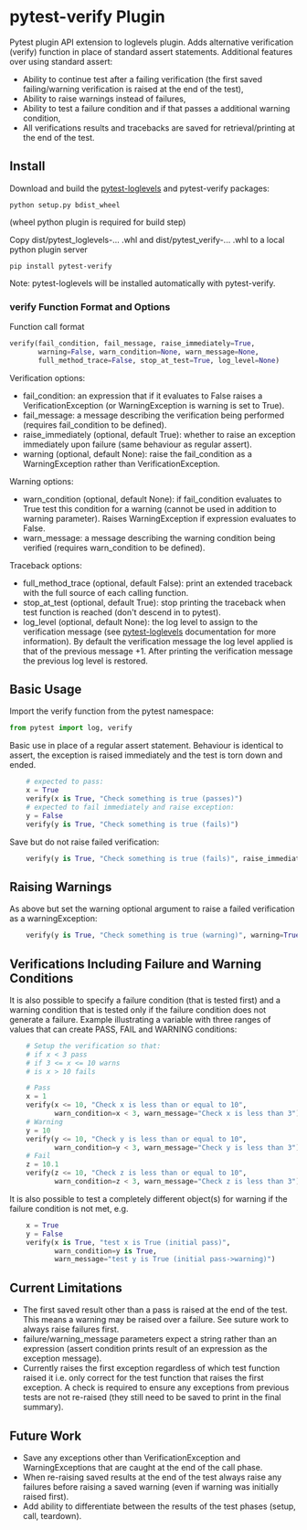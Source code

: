 # pytest-verify Plugin

Pytest plugin API extension to loglevels plugin.
Adds alternative verification (verify) function in place of standard assert statements.
Additional features over using standard assert:
* Ability to continue test after a failing verification
(the first saved failing/warning verification is raised at the end of the test),
* Ability to raise warnings instead of failures,
* Ability to test a failure condition and if that passes a additional warning condition,
* All verifications results and tracebacks are saved for retrieval/printing at the end of the test.

## Install

Download and build the [pytest-loglevels](https://github.com/samjl/pytest-loglevels) and
pytest-verify packages:

    python setup.py bdist_wheel
(wheel python plugin is required for build step)

Copy dist/pytest_loglevels-... .whl and dist/pytest_verify-... .whl to a local python plugin server

    pip install pytest-verify
    
Note: pytest-loglevels will be installed automatically with pytest-verify.

### verify Function Format and Options

Function call format
```python
verify(fail_condition, fail_message, raise_immediately=True,
       warning=False, warn_condition=None, warn_message=None,
       full_method_trace=False, stop_at_test=True, log_level=None)
```

Verification options:
* fail_condition:
an expression that if it evaluates to False raises a VerificationException
(or WarningException is warning is set to True).
* fail_message:
a message describing the verification being performed (requires fail_condition to be defined).
* raise_immediately (optional, default True):
whether to raise an exception immediately upon failure (same behaviour as regular assert).
* warning (optional, default None):
raise the fail_condition as a WarningException rather than VerificationException.

Warning options:
* warn_condition (optional, default None):
if fail_condition evaluates to True test this condition for a warning (cannot be used in addition to warning parameter).
Raises WarningException if expression evaluates to False.
* warn_message:
a message describing the warning condition being verified (requires warn_condition to be defined).

Traceback options:
* full_method_trace (optional, default False):
print an extended traceback with the full source of each calling function.
* stop_at_test (optional, default True):
stop printing the traceback when test function is reached (don't descend in to pytest).
* log_level (optional, default None):
the log level to assign to the verification message
(see [pytest-loglevels](https://github.com/samjl/pytest-loglevels) documentation for more information).
By default the verification message the log level applied is that of the previous message +1.
After printing the verification message the previous log level is restored.

## Basic Usage

Import the verify function from the pytest namespace:
```python
from pytest import log, verify
```

Basic use in place of a regular assert statement. Behaviour is identical to assert,
the exception is raised immediately and the test is torn down and ended.
```python
    # expected to pass:
    x = True
    verify(x is True, "Check something is true (passes)")
    # expected to fail immediately and raise exception:
    y = False
    verify(y is True, "Check something is true (fails)")
```

Save but do not raise failed verification:
```python
    verify(y is True, "Check something is true (fails)", raise_immediately=False)
```

## Raising Warnings
As above but set the warning optional argument to raise a failed verification as a warningException:
```python
    verify(y is True, "Check something is true (warning)", warning=True)
```

## Verifications Including Failure and Warning Conditions
It is also possible to specify a failure condition (that is tested first) and
a warning condition that is tested only if the failure condition does not generate a failure.
Example illustrating a variable with three ranges of values that can create PASS,
FAIL and WARNING conditions:
```python
    # Setup the verification so that:
    # if x < 3 pass
    # if 3 <= x <= 10 warns
    # is x > 10 fails

    # Pass
    x = 1
    verify(x <= 10, "Check x is less than or equal to 10",
           warn_condition=x < 3, warn_message="Check x is less than 3")
    # Warning
    y = 10
    verify(y <= 10, "Check y is less than or equal to 10",
           warn_condition=y < 3, warn_message="Check y is less than 3")
    # Fail
    z = 10.1
    verify(z <= 10, "Check z is less than or equal to 10",
           warn_condition=z < 3, warn_message="Check z is less than 3")
``` 
 
It is also possible to test a completely different object(s) for warning if the failure condition is not met,
e.g.
```python
    x = True
    y = False
    verify(x is True, "test x is True (initial pass)",
           warn_condition=y is True,
           warn_message="test y is True (initial pass->warning)")
```

## Current Limitations
* The first saved result other than a pass is raised at the end of the test.
This means a warning may be raised over a failure. See suture work to always raise failures first.
* failure/warning_message parameters expect a string rather than an expression
(assert condition prints result of an expression as the exception message).
* Currently raises the first exception regardless of which test function raised it
i.e. only correct for the test function that raises the first exception.
A check is required to ensure any exceptions from previous tests are not re-raised
(they still need to be saved to print in the final summary).

## Future Work
* Save any exceptions other than VerificationException and WarningExceptions that are caught at the end of the call phase.
* When re-raising saved results at the end of the test always raise any failures before raising a saved warning
(even if warning was initially raised first).
* Add ability to differentiate between the results of the test phases (setup, call, teardown).

